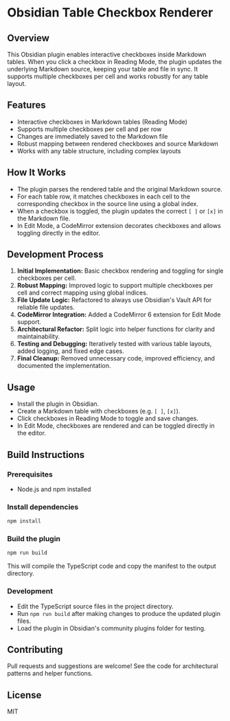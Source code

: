 # Obsidian Table Checkbox Renderer

## Overview
This Obsidian plugin enables interactive checkboxes inside Markdown tables. When you click a checkbox in Reading Mode, the plugin updates the underlying Markdown source, keeping your table and file in sync. It supports multiple checkboxes per cell and works robustly for any table layout.

## Features
- Interactive checkboxes in Markdown tables (Reading Mode)
- Supports multiple checkboxes per cell and per row
- Changes are immediately saved to the Markdown file
- Robust mapping between rendered checkboxes and source Markdown
- Works with any table structure, including complex layouts

## How It Works
- The plugin parses the rendered table and the original Markdown source.
- For each table row, it matches checkboxes in each cell to the corresponding checkbox in the source line using a global index.
- When a checkbox is toggled, the plugin updates the correct `[ ]` or `[x]` in the Markdown file.
- In Edit Mode, a CodeMirror extension decorates checkboxes and allows toggling directly in the editor.

## Development Process
1. **Initial Implementation:** Basic checkbox rendering and toggling for single checkboxes per cell.
2. **Robust Mapping:** Improved logic to support multiple checkboxes per cell and correct mapping using global indices.
3. **File Update Logic:** Refactored to always use Obsidian's Vault API for reliable file updates.
4. **CodeMirror Integration:** Added a CodeMirror 6 extension for Edit Mode support.
5. **Architectural Refactor:** Split logic into helper functions for clarity and maintainability.
6. **Testing and Debugging:** Iteratively tested with various table layouts, added logging, and fixed edge cases.
7. **Final Cleanup:** Removed unnecessary code, improved efficiency, and documented the implementation.

## Usage
- Install the plugin in Obsidian.
- Create a Markdown table with checkboxes (e.g. `[ ]`, `[x]`).
- Click checkboxes in Reading Mode to toggle and save changes.
- In Edit Mode, checkboxes are rendered and can be toggled directly in the editor.

## Build Instructions

### Prerequisites
- Node.js and npm installed

### Install dependencies
```bash
npm install
```

### Build the plugin
```bash
npm run build
```
This will compile the TypeScript code and copy the manifest to the output directory.

### Development
- Edit the TypeScript source files in the project directory.
- Run `npm run build` after making changes to produce the updated plugin files.
- Load the plugin in Obsidian's community plugins folder for testing.

## Contributing
Pull requests and suggestions are welcome! See the code for architectural patterns and helper functions.

## License
MIT

